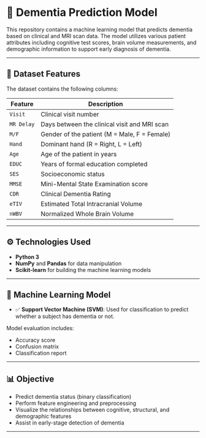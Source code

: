 # 🧠 Dementia Prediction Model

This repository contains a machine learning model that predicts dementia based on clinical and MRI scan data. The model utilizes various patient attributes including cognitive test scores, brain volume measurements, and demographic information to support early diagnosis of dementia.

---

## 📁 Dataset Features

The dataset contains the following columns:

| Feature       | Description |
|---------------|-------------|
| `Visit`       | Clinical visit number |
| `MR Delay`    | Days between the clinical visit and MRI scan |
| `M/F`         | Gender of the patient (M = Male, F = Female) |
| `Hand`        | Dominant hand (R = Right, L = Left) |
| `Age`         | Age of the patient in years |
| `EDUC`        | Years of formal education completed |
| `SES`         | Socioeconomic status  |
| `MMSE`        | Mini-Mental State Examination score  |
| `CDR`         | Clinical Dementia Rating |
| `eTIV`        | Estimated Total Intracranial Volume |
| `nWBV`        | Normalized Whole Brain Volume |


---

## ⚙️ Technologies Used

- **Python 3**
- **NumPy** and **Pandas** for data manipulation
- **Scikit-learn** for building the machine learning models

---

## 🧪 Machine Learning Model

- ✅ **Support Vector Machine (SVM)**: Used for classification to predict whether a subject has dementia or not.

Model evaluation includes:
- Accuracy score
- Confusion matrix
- Classification report

---

## 📊 Objective

- Predict dementia status (binary classification)
- Perform feature engineering and preprocessing
- Visualize the relationships between cognitive, structural, and demographic features
- Assist in early-stage detection of dementia

---
